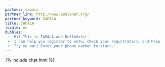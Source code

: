 ```yaml
---
partner: iapala
partner_link: http://www.apalanet.org/
partner_keyword: IAPALA
title: IAPALA
locale: en
bubbles:
 - 'Hi! This is IAPALA and HelloVote!'
 - 'I can help you register to vote, check your registration, and help your friends register'
 - 'Try me out! Enter your phone number to start.'
---
```

{% include chat.html %}



